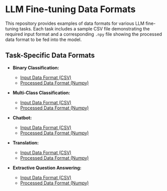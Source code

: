 # LLM Fine-tuning Data Formats

This repository provides examples of data formats for various LLM fine-tuning tasks. Each task includes a sample CSV file demonstrating the required input format and a corresponding `.npy` file showing the processed data format to be fed into the model.

## Task-Specific Data Formats

*   **Binary Classification:**
    *   [Input Data Format (CSV)](https://github.com/mahdertesf/LLM-Fine-tunning-Data-Format/blob/main/binary_classification/binary_format.csv)
    *   [Processed Data Format (Numpy)](https://github.com/mahdertesf/LLM-Fine-tunning-Data-Format/blob/main/binary_classification/binary_processed_format.npy)

*   **Multi-Class Classification:**
    *   [Input Data Format (CSV)](https://github.com/mahdertesf/LLM-Fine-tunning-Data-Format/blob/main/Multi_class_classification/multi_class_format.csv)
    *   [Processed Data Format (Numpy)](https://github.com/mahdertesf/LLM-Fine-tunning-Data-Format/blob/main/Multi_class_classification/multiclass_processed_format.npy)

*   **Chatbot:**
    *   [Input Data Format (CSV)](https://github.com/mahdertesf/LLM-Fine-tunning-Data-Format/blob/main/chatbot/chatbot_format.csv)
    *   [Processed Data Format (Numpy)](https://github.com/mahdertesf/LLM-Fine-tunning-Data-Format/blob/main/chatbot/chatbot_processed_format.npy)

*   **Translation:**
    *   [Input Data Format (CSV)](https://github.com/mahdertesf/LLM-Fine-tunning-Data-Format/blob/main/translation/translation_format.csv)
    *   [Processed Data Format (Numpy)](https://github.com/mahdertesf/LLM-Fine-tunning-Data-Format/blob/main/translation/translate_processed_format.npy)

*   **Extractive Question Answering:**
    *   [Input Data Format (CSV)](https://github.com/mahdertesf/LLM-Fine-tunning-Data-Format/blob/main/extractive_question_answering/extractive_format.csv)
    *   [Processed Data Format (Numpy)](https://github.com/mahdertesf/LLM-Fine-tunning-Data-Format/blob/main/extractive_question_answering/extractive_processed_format.npy)